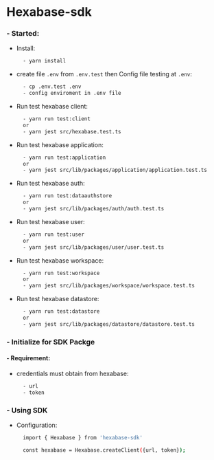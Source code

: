 

# Hexabase-sdk

### - Started:
  - Install:
    ```bash
      - yarn install
    ```
  - create file ```.env``` from ```.env.test``` then Config file testing at ```.env```:
    ```bash
      - cp .env.test .env
      - config enviroment in .env file
    ```
  - Run test hexabase client:
    ```bash
      - yarn run test:client
      or
      - yarn jest src/hexabase.test.ts
    ```
  - Run test hexabase application:
    ```bash
      - yarn run test:application
      or
      - yarn jest src/lib/packages/application/application.test.ts
    ```
  - Run test hexabase auth:
    ```bash
      - yarn run test:dataauthstore
      or
      - yarn jest src/lib/packages/auth/auth.test.ts
    ```
  - Run test hexabase user:
    ```bash
      - yarn run test:user
      or
      - yarn jest src/lib/packages/user/user.test.ts
    ```
  - Run test hexabase workspace:
    ```bash
      - yarn run test:workspace
      or
      - yarn jest src/lib/packages/workspace/workspace.test.ts
    ```
  - Run test hexabase datastore:
    ```bash
      - yarn run test:datastore
      or
      - yarn jest src/lib/packages/datastore/datastore.test.ts
    ```
### - Initialize for SDK Packge
#### - Requirement:
  - credentials must obtain from hexabase: 
    ```bash
      - url
      - token
    ```

### - Using SDK
  - Configuration:
    ```bash
      import { Hexabase } from 'hexabase-sdk'

      const hexabase = Hexabase.createClient({url, token});
    ```